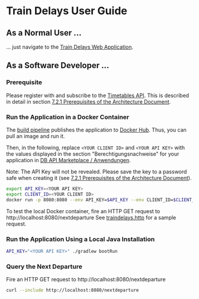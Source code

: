 # Train Delays User Guide

## As a Normal User ...

... just navigate to the [Train Delays Web Application](https://train-delays-lvnrwcqd7q-ew.a.run.app/).

## As a Software Developer ...

### Prerequisite

Please register with and subscribe to the [Timetables
API](https://developers.deutschebahn.com/db-api-marketplace/apis/product/timetables/api/1309#/Timetables_10197/overview).
This is described in detail in section [7.2.1 Prerequisites of the Architecture
Document](architecture.adoc#721-prerequisites).

### Run the Application in a Docker Container

The [build pipeline](../.github/workflows/build.yml) publishes the application to [Docker
Hub](https://hub.docker.com/r/boos/train-delays). Thus, you can pull an image and run it.

Then, in the following, replace `<YOUR CLIENT ID>` and `<YOUR API KEY>` with the values displayed in the section "Berechtigungsnachweise" for your application in [DB API Marketplace / Anwendungen](https://developers.deutschebahn.com/db-api-marketplace/apis/application).

Note: The API Key will not be revealed. Please save the key to a password safe when creating it (see [7.2.1 Prerequisites of the Architecture
Document](architecture.adoc#721-prerequisites)).

```sh
export API_KEY=<YOUR API KEY>
export CLIENT_ID=<YOUR CLIENT ID>
docker run -p 8080:8080 --env API_KEY=$API_KEY --env CLIENT_ID=$CLIENT_ID boos/train-delays
```

To test the local Docker container, fire an HTTP GET request to http://localhost:8080/nextdeparture
See [traindelays.http](./traindelays.http) for a sample request.

### Run the Application Using a Local Java Installation

```sh
API_KEY="<YOUR API KEY>" ./gradlew bootRun
```

### Query the Next Departure

Fire an HTTP GET request to http://localhost:8080/nextdeparture

```sh
curl --include http://localhost:8080/nextdeparture
```
